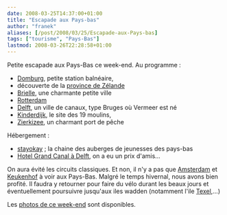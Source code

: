 ```yaml
---
date: 2008-03-25T14:37:00+01:00
title: "Escapade aux Pays-bas"
author: "franek"
aliases: [/post/2008/03/25/Escapade-aux-Pays-bas]
tags: ["tourisme", "Pays-Bas"]
lastmod: 2008-03-26T22:28:58+01:00
---
```

Petite escapade aux Pays-Bas ce week-end. Au programme :

- [Domburg](http://fr.wikipedia.org/wiki/Domburg), petite station balnéaire,
- découverte de la [province de Zélande](http://fr.wikipedia.org/wiki/Z%C3%A9lande)
- [Brielle](http://fr.wikipedia.org/wiki/Brielle), une charmante petite ville
- [Rotterdam](http://fr.wikipedia.org/wiki/Rotterdam)
- [Delft](http://fr.wikipedia.org/wiki/Delft), un ville de canaux, type Bruges où Vermeer est né
- [Kinderdijk](http://fr.wikipedia.org/wiki/Kinderdijk), le site des 19 moulins,
- [Zierkizee](http://fr.wikipedia.org/wiki/Zierikzee), un charmant port de pêche

Hébergement :

- [stayokay](http://www.stayokay.com/) ; la chaine des auberges de jeunesses des pays-bas
- [Hotel Grand Canal à Delft](http://www.grandcanal.nl/), on a eu un prix d'amis...

On aura évité les circuits classiques. Et non, il n'y a pas que [Amsterdam](http://fr.wikipedia.org/wiki/Amsterdam) et [Keukenhof](http://fr.wikipedia.org/wiki/Keukenhof) à voir aux Pays-Bas. Malgré le temps hivernal, nous avons bien profité. Il faudra y retourner pour faire du vélo durant les beaux jours et éventuellement poursuivre jusqu'aux iles wadden (notamment l'ile [Texel](http://fr.wikipedia.org/wiki/Texel_(Pays-Bas)),...)

Les [photos de ce week-end](https://franek.chicour.net/gallery/main.php/v/tourisme/) sont disponibles.
